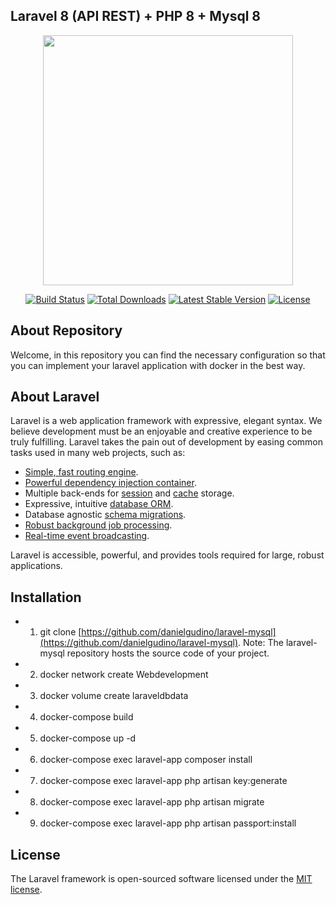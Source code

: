 ## Laravel 8 (API REST) + PHP 8 + Mysql 8

<p align="center"><a href="https://laravel.com" target="_blank"><img src="https://i.ibb.co/D4Rpj92/Selection-021.png" width="400"></a></p>

<p align="center">
<a href="https://travis-ci.org/laravel/framework"><img src="https://travis-ci.org/laravel/framework.svg" alt="Build Status"></a>
<a href="https://packagist.org/packages/laravel/framework"><img src="https://img.shields.io/packagist/dt/laravel/framework" alt="Total Downloads"></a>
<a href="https://packagist.org/packages/laravel/framework"><img src="https://img.shields.io/packagist/v/laravel/framework" alt="Latest Stable Version"></a>
<a href="https://packagist.org/packages/laravel/framework"><img src="https://img.shields.io/packagist/l/laravel/framework" alt="License"></a>
</p>

## About Repository

Welcome, in this repository you can find the necessary configuration so that you can implement your laravel application with docker in the best way.

## About Laravel

Laravel is a web application framework with expressive, elegant syntax. We believe development must be an enjoyable and creative experience to be truly fulfilling. Laravel takes the pain out of development by easing common tasks used in many web projects, such as:

- [Simple, fast routing engine](https://laravel.com/docs/routing).
- [Powerful dependency injection container](https://laravel.com/docs/container).
- Multiple back-ends for [session](https://laravel.com/docs/session) and [cache](https://laravel.com/docs/cache) storage.
- Expressive, intuitive [database ORM](https://laravel.com/docs/eloquent).
- Database agnostic [schema migrations](https://laravel.com/docs/migrations).
- [Robust background job processing](https://laravel.com/docs/queues).
- [Real-time event broadcasting](https://laravel.com/docs/broadcasting).

Laravel is accessible, powerful, and provides tools required for large, robust applications.

## Installation

- 1. git clone [https://github.com/danielgudino/laravel-mysql](https://github.com/danielgudino/laravel-mysql).
     Note: The laravel-mysql repository hosts the source code of your project.
- 2. docker network create Webdevelopment
- 3. docker volume create laraveldbdata
- 4. docker-compose build
- 5. docker-compose up -d
- 6. docker-compose exec laravel-app composer install
- 7. docker-compose exec laravel-app php artisan key:generate
- 8. docker-compose exec laravel-app php artisan migrate
- 9. docker-compose exec laravel-app php artisan passport:install

## License

The Laravel framework is open-sourced software licensed under the [MIT license](https://opensource.org/licenses/MIT).
